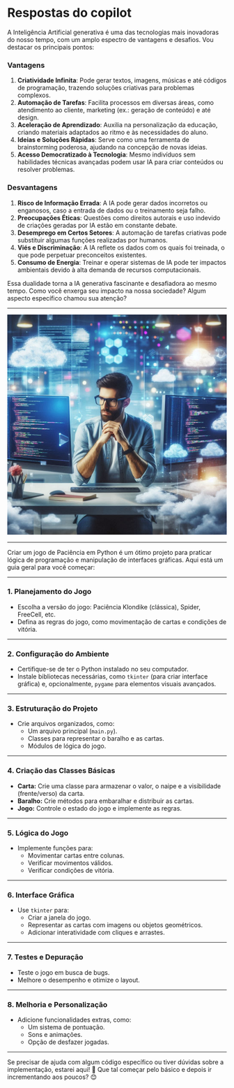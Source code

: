 # Respostas do copilot

A Inteligência Artificial generativa é uma das tecnologias mais inovadoras do nosso tempo, com um amplo espectro de vantagens e desafios. Vou destacar os principais pontos:

### **Vantagens**
1. **Criatividade Infinita**: Pode gerar textos, imagens, músicas e até códigos de programação, trazendo soluções criativas para problemas complexos.
2. **Automação de Tarefas**: Facilita processos em diversas áreas, como atendimento ao cliente, marketing (ex.: geração de conteúdo) e até design.
3. **Aceleração de Aprendizado**: Auxilia na personalização da educação, criando materiais adaptados ao ritmo e às necessidades do aluno.
4. **Ideias e Soluções Rápidas**: Serve como uma ferramenta de brainstorming poderosa, ajudando na concepção de novas ideias.
5. **Acesso Democratizado à Tecnologia**: Mesmo indivíduos sem habilidades técnicas avançadas podem usar IA para criar conteúdos ou resolver problemas.

### **Desvantagens**
1. **Risco de Informação Errada**: A IA pode gerar dados incorretos ou enganosos, caso a entrada de dados ou o treinamento seja falho.
2. **Preocupações Éticas**: Questões como direitos autorais e uso indevido de criações geradas por IA estão em constante debate.
3. **Desemprego em Certos Setores**: A automação de tarefas criativas pode substituir algumas funções realizadas por humanos.
4. **Viés e Discriminação**: A IA reflete os dados com os quais foi treinada, o que pode perpetuar preconceitos existentes.
5. **Consumo de Energia**: Treinar e operar sistemas de IA pode ter impactos ambientais devido à alta demanda de recursos computacionais.

Essa dualidade torna a IA generativa fascinante e desafiadora ao mesmo tempo. Como você enxerga seu impacto na nossa sociedade? Algum aspecto específico chamou sua atenção?

---

![Desenvolvedor programando na nuvem](image.png)

---

Criar um jogo de Paciência em Python é um ótimo projeto para praticar lógica de programação e manipulação de interfaces gráficas. Aqui está um guia geral para você começar:

---

### **1. Planejamento do Jogo**
- Escolha a versão do jogo: Paciência Klondike (clássica), Spider, FreeCell, etc.
- Defina as regras do jogo, como movimentação de cartas e condições de vitória.

---

### **2. Configuração do Ambiente**
- Certifique-se de ter o Python instalado no seu computador.
- Instale bibliotecas necessárias, como `tkinter` (para criar interface gráfica) e, opcionalmente, `pygame` para elementos visuais avançados.

---

### **3. Estruturação do Projeto**
- Crie arquivos organizados, como:
  - Um arquivo principal (`main.py`).
  - Classes para representar o baralho e as cartas.
  - Módulos de lógica do jogo.

---

### **4. Criação das Classes Básicas**
- **Carta:** Crie uma classe para armazenar o valor, o naipe e a visibilidade (frente/verso) da carta.
- **Baralho:** Crie métodos para embaralhar e distribuir as cartas.
- **Jogo:** Controle o estado do jogo e implemente as regras.

---

### **5. Lógica do Jogo**
- Implemente funções para:
  - Movimentar cartas entre colunas.
  - Verificar movimentos válidos.
  - Verificar condições de vitória.

---

### **6. Interface Gráfica**
- Use `tkinter` para:
  - Criar a janela do jogo.
  - Representar as cartas com imagens ou objetos geométricos.
  - Adicionar interatividade com cliques e arrastes.

---

### **7. Testes e Depuração**
- Teste o jogo em busca de bugs.
- Melhore o desempenho e otimize o layout.

---

### **8. Melhoria e Personalização**
- Adicione funcionalidades extras, como:
  - Um sistema de pontuação.
  - Sons e animações.
  - Opção de desfazer jogadas.

---

Se precisar de ajuda com algum código específico ou tiver dúvidas sobre a implementação, estarei aqui! 🚀 Que tal começar pelo básico e depois ir incrementando aos poucos? 😊
